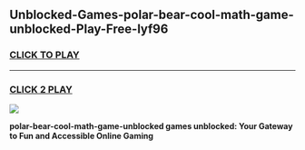 
## Unblocked-Games-polar-bear-cool-math-game-unblocked-Play-Free-lyf96
<h3>
<a href="https://premium76.site?title=polar-bear-cool-math-game-unblocked&ref=18A">CLICK TO PLAY</a></h3>
<hr>

<h3>
<a href="https://premium76.site?title=polar-bear-cool-math-game-unblocked&ref=18A">CLICK 2 PLAY</a>
  
</h3>

<a href="https://premium76.site?title=polar-bear-cool-math-game-unblocked&ref=18A"><img src="https://clearcache.store/games.png"></a>


**polar-bear-cool-math-game-unblocked games unblocked: Your Gateway to Fun and Accessible Online Gaming**
